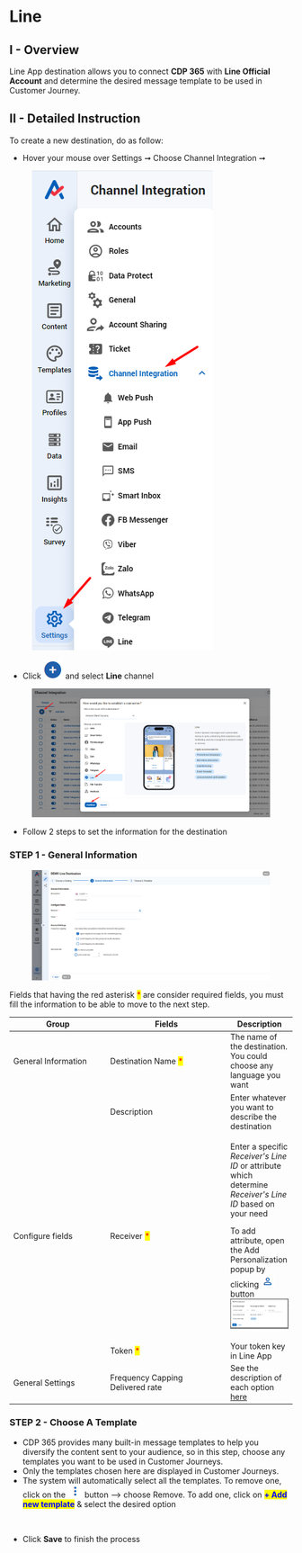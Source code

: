 # Line

## I - Overview

Line App destination allows you to connect **CDP 365** with **Line Official Account** and determine the desired message template to be used in Customer Journey.&#x20;

## II - Detailed Instruction

To create a new destination, do as follow:

* Hover your mouse over Settings ➞ Choose Channel Integration ➞&#x20;

<div data-full-width="false"><figure><img src="../../../.gitbook/assets/image (3920).png" alt=""><figcaption></figcaption></figure></div>

* Click <img src="../../../.gitbook/assets/image (2874).png" alt="" data-size="line"> and select **Line** channel

<figure><img src="../../../.gitbook/assets/image (3922).png" alt=""><figcaption></figcaption></figure>

* Follow 2 steps to set the information for the destination

### STEP 1 - General Information

<figure><img src="../../../.gitbook/assets/image (3924).png" alt=""><figcaption></figcaption></figure>

Fields that having the red asterisk <mark style="color:red;">\*</mark> are consider required fields, you must fill the information to be able to move to the next step.

<table><thead><tr><th width="158.33333333333331">Group</th><th width="200">Fields</th><th>Description</th></tr></thead><tbody><tr><td>General Information</td><td>Destination Name <mark style="color:red;">*</mark></td><td>The name of the destination. You could choose any language you want</td></tr><tr><td></td><td>Description</td><td>Enter whatever you want to describe the destination</td></tr><tr><td>Configure fields</td><td>Receiver <mark style="color:red;">*</mark></td><td><p>Enter a specific <em>Receiver's Line ID</em> or attribute which determine <em>Receiver's Line ID</em> based on your need </p><p>To add attribute, open the Add Personalization popup by clicking <img src="../../../.gitbook/assets/image (2875).png" alt="" data-size="line">button<br><img src="../../../.gitbook/assets/image (3925).png" alt=""></p></td></tr><tr><td></td><td>Token <mark style="color:red;">*</mark></td><td>Your token key in Line App</td></tr><tr><td>General Settings</td><td>Frequency Capping<br>Delivered rate</td><td>See the description of each option <a href="https://docs.antsomi.com/cdp-365-user-guide-en/marketing-hub/destinations/all-destinations#general-setting">here</a></td></tr></tbody></table>

### STEP 2 - Choose A Template

* CDP 365 provides many built-in message templates to help you diversify the content sent to your audience, so in this step, choose any templates you want to be used in Customer Journeys.&#x20;
* Only the templates chosen here are displayed in Customer Journeys.
* The system will automatically select all the templates. To remove one, click on the <img src="../../../.gitbook/assets/image (2878).png" alt="" data-size="line"> button --> choose Remove. To add one, click on <mark style="color:blue;">**+ Add new template**</mark> & select the desired option

<figure><img src="../../../.gitbook/assets/line.gif" alt=""><figcaption></figcaption></figure>

* Click **Save** to finish the process
